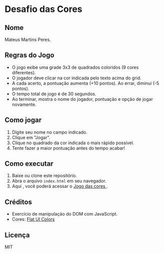 # Desafio das Cores

## Nome
Mateus Martins Peres.

## Regras do Jogo
- O jogo exibe uma grade 3x3 de quadrados coloridos (9 cores diferentes).
- O jogador deve clicar na cor indicada pelo texto acima do grid.
- A cada acerto, a pontuação aumenta (+10 pontos). Ao errar, diminui (-5 pontos).
- O tempo total de jogo é de 30 segundos.
- Ao terminar, mostra o nome do jogador, pontuação e opção de jogar novamente.

## Como jogar
1. Digite seu nome no campo indicado.
2. Clique em "Jogar".
3. Clique no quadrado da cor indicada o mais rápido possível.
4. Tente fazer a maior pontuação antes do tempo acabar!

## Como executar
1. Baixe ou clone este repositório.
2. Abra o arquivo `index.html` em seu navegador.
3. Aqui , você poderá acessar o [Jogo das cores ](https://jogo-desafio-das-cores.vercel.app/).

## Créditos
- Exercício de manipulação do DOM com JavaScript.
- Cores: [Flat UI Colors](https://flatuicolors.com/)

## Licença
MIT
